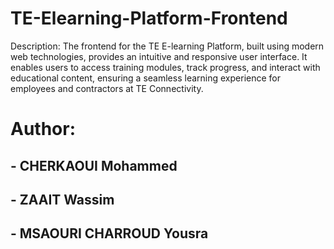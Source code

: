 # TE-Elearning-Platform-Frontend
Description: The frontend for the TE E-learning Platform, built using modern web technologies, provides an intuitive and responsive user interface. It enables users to access training modules, track progress, and interact with educational content, ensuring a seamless learning experience for employees and contractors at TE Connectivity.
# Author:
## - CHERKAOUI Mohammed
## - ZAAIT Wassim
## - MSAOURI CHARROUD Yousra
